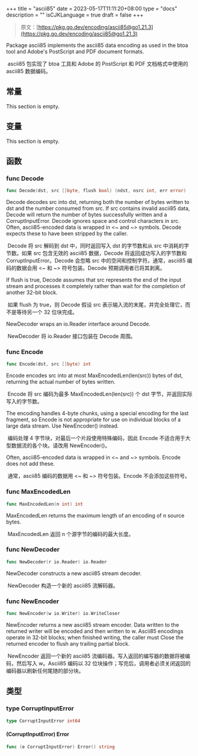 +++
title = "ascii85"
date = 2023-05-17T11:11:20+08:00
type = "docs"
description = ""
isCJKLanguage = true
draft = false
+++
> 原文：[https://pkg.go.dev/encoding/ascii85@go1.21.3](https://pkg.go.dev/encoding/ascii85@go1.21.3)

Package ascii85 implements the ascii85 data encoding as used in the btoa tool and Adobe's PostScript and PDF document formats.

​	ascii85 包实现了 btoa 工具和 Adobe 的 PostScript 和 PDF 文档格式中使用的 ascii85 数据编码。

## 常量 

This section is empty.

## 变量

This section is empty.

## 函数

### func Decode 

``` go 
func Decode(dst, src []byte, flush bool) (ndst, nsrc int, err error)
```

Decode decodes src into dst, returning both the number of bytes written to dst and the number consumed from src. If src contains invalid ascii85 data, Decode will return the number of bytes successfully written and a CorruptInputError. Decode ignores space and control characters in src. Often, ascii85-encoded data is wrapped in <~ and ~> symbols. Decode expects these to have been stripped by the caller.


​	Decode 将 src 解码到 dst 中，同时返回写入 dst 的字节数和从 src 中消耗的字节数。如果 src 包含无效的 ascii85 数据，Decode 将返回成功写入的字节数和 CorruptInputError。Decode 会忽略 src 中的空间和控制字符。通常，ascii85 编码的数据会用 <~ 和 ~> 符号包装。Decode 预期调用者已将其剥离。

If flush is true, Decode assumes that src represents the end of the input stream and processes it completely rather than wait for the completion of another 32-bit block.

​	如果 flush 为 true，则 Decode 假设 src 表示输入流的末尾，并完全处理它，而不是等待另一个 32 位块完成。

NewDecoder wraps an io.Reader interface around Decode.

​	NewDecoder 将 io.Reader 接口包装在 Decode 周围。

### func Encode

```go
func Encode(dst, src []byte) int
```

Encode encodes src into at most MaxEncodedLen(len(src)) bytes of dst, returning the actual number of bytes written.

​	Encode 将 src 编码为最多 MaxEncodedLen(len(src)) 个 dst 字节，并返回实际写入的字节数。

The encoding handles 4-byte chunks, using a special encoding for the last fragment, so Encode is not appropriate for use on individual blocks of a large data stream. Use NewEncoder() instead.

​	编码处理 4 字节块，对最后一个片段使用特殊编码，因此 Encode 不适合用于大型数据流的各个块。请改用 NewEncoder()。

Often, ascii85-encoded data is wrapped in <~ and ~> symbols. Encode does not add these.

​	通常，ascii85 编码的数据用 <~ 和 ~> 符号包装。Encode 不会添加这些符号。

### func MaxEncodedLen

```go
func MaxEncodedLen(n int) int
```

MaxEncodedLen returns the maximum length of an encoding of n source bytes.

​	MaxEncodedLen 返回 n 个源字节的编码的最大长度。

### func NewDecoder

```go
func NewDecoder(r io.Reader) io.Reader
```

NewDecoder constructs a new ascii85 stream decoder.

​	NewDecoder 构造一个新的 ascii85 流解码器。

### func NewEncoder

```go
func NewEncoder(w io.Writer) io.WriteCloser
```

NewEncoder returns a new ascii85 stream encoder. Data written to the returned writer will be encoded and then written to w. Ascii85 encodings operate in 32-bit blocks; when finished writing, the caller must Close the returned encoder to flush any trailing partial block.

​	NewEncoder 返回一个新的 ascii85 流编码器。写入返回的编写器的数据将被编码，然后写入 w。Ascii85 编码以 32 位块操作；写完后，调用者必须关闭返回的编码器以刷新任何尾随的部分块。

## 类型

### type CorruptInputError 

``` go 
type CorruptInputError int64
```

#### (CorruptInputError) Error 

``` go 
func (e CorruptInputError) Error() string
```